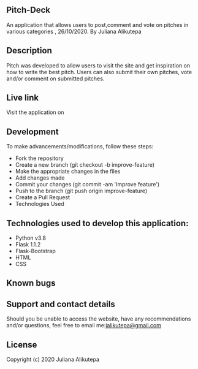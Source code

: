 ## Pitch-Deck
An application that allows users to post,comment and vote on pitches in various categories , 26/10/2020.
By Juliana Alikutepa
## Description
Pitch was developed to allow users to visit the site and get inspiration on how to write the best pitch. Users can also submit their own pitches, vote and/or comment on submitted pitches.

## Live link
Visit the application on 


## Development
To make advancements/modifications, follow these steps:

* Fork the repository
* Create a new branch (git checkout -b improve-feature)
* Make the appropriate changes in the files
* Add changes made
* Commit your changes (git commit -am 'Improve feature')
* Push to the branch (git push origin improve-feature)
* Create a Pull Request
* Technologies Used
## Technologies used to develop this application:

* Python v3.8
* Flask 1.1.2
* Flask-Bootstrap
* HTML
* CSS
## Known bugs


## Support and contact details
Should you be unable to access the website, have any recommendations and/or questions, feel free to email me:jalikutepa@gmail.com

## License
Copyright (c) 2020 Juliana Alikutepa